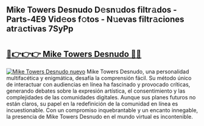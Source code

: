 ## Mike Towers Desnudo D𝚎sn𝚞dos filtr𝚊dos - Parts-4E9 Vid𝚎os f𝚘tos - N𝚞evas filtr𝚊ciones atr𝚊ctivas 7SyPp

# <h2><a href="http://mb8j5mg.tromn.icu/?c=Mike+Towers+Desnudo">🔗👉👉👉 Mike Towers Desnudo 🔗🔗</a></h2>

[![Mike Towers Desnudo nuevo](https://i.imgur.com/pEAQMta.gif)](http://mb8j5mg.tromn.icu/?c=Mike+Towers+Desnudo)
Mike Towers Desnudo, una personalidad multifacética y enigmática, desafía la comprensión fácil. Su método único de interactuar con audiencias en línea ha fascinado y provocado críticas, generando debates sobre la expresión artística, el consentimiento y las complejidades de las comunidades digitales. Aunque sus planes futuros no están claros, su papel en la redefinición de la comunidad en línea es incuestionable. Con un compromiso inquebrantable y un encanto innegable, la presencia de Mike Towers Desnudo en el mundo virtual es incontenible.
